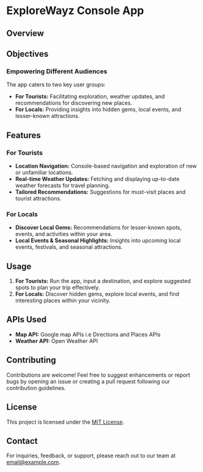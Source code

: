 # ExploreWayz Console App

## Overview


## Objectives
### Empowering Different Audiences
The app caters to two key user groups:
- **For Tourists:** Facilitating exploration, weather updates, and recommendations for discovering new places.
- **For Locals:** Providing insights into hidden gems, local events, and lesser-known attractions.

## Features

### For Tourists
- **Location Navigation:** Console-based navigation and exploration of new or unfamiliar locations.
- **Real-time Weather Updates:** Fetching and displaying up-to-date weather forecasts for travel planning.
- **Tailored Recommendations:** Suggestions for must-visit places and tourist attractions.

### For Locals
- **Discover Local Gems:** Recommendations for lesser-known spots, events, and activities within your area.
- **Local Events & Seasonal Highlights:** Insights into upcoming local events, festivals, and seasonal attractions.

## Usage
1. **For Tourists:** Run the app, input a destination, and explore suggested spots to plan your trip effectively.
2. **For Locals:** Discover hidden gems, explore local events, and find interesting places within your vicinity.

## APIs Used
- **Map API:** Google map APIs i.e Directions and Places APIs
- **Weather API:** Open Weather API

## Contributing
Contributions are welcome! Feel free to suggest enhancements or report bugs by opening an issue or creating a pull request following our contribution guidelines.

## License
This project is licensed under the [MIT License](link-to-license-file).

## Contact
For inquiries, feedback, or support, please reach out to our team at [email@example.com](mailto:email@example.com).
